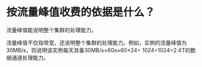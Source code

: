 # 按流量峰值收费的依据是什么？

流量峰值能说明整个集群的处理能力。

流量峰值不仅指带宽，还说明整个集群的处理能力。例如，实例的流量峰值为30MB/s，则说明该实例每天具备30MB/s×60s×60×24÷ 1024÷1024=2.4T的数据通道处理能力。

